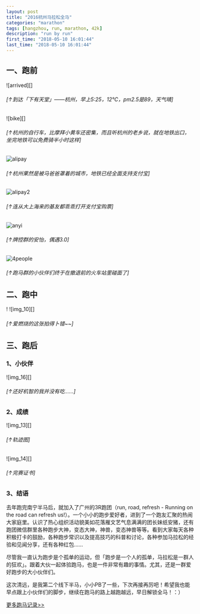 ```yaml
---
layout: post
title: "2016杭州马拉松全马"
categories: "marathon"
tags: [hangzhou, run, marathon, 42k]
description: "run by run"
first_time: "2018-05-10 16:01:44"
last_time: "2018-05-10 16:01:44"
---
```


## 一、跑前

![arrived][]

###### [↑到达「下有天堂」——杭州，早上5:25，12°C，pm2.5是89，天气晴]

![bike][]

###### [↑杭州的自行车，比摩拜小黄车还密集，而且听杭州的老乡说，就在地铁出口，坐完地铁可以免费骑半小时这样]

![alipay][]
 
###### [↑杭州果然是被马爸爸罩着的城市，地铁已经全面支持支付宝]

![alipay2][]

###### [↑连从大上海来的基友都乖乖打开支付宝购票]

![anyi][]

###### [↑牌控群的安怡，偶遇3.0]

![4people][]

###### [↑跑马群的小伙伴们终于在撤退前的火车站里碰面了]


## 二、跑中

!
![img_10][]

###### [↑爱燃烧的这张拍得卜错~~]

## 三、跑后

### 1、小伙伴


![img_16][]

###### [↑还好机智的我并没有吃……]

### 2、成绩

![img_13][]

###### [↑轨迹图]

![img_14][]

###### [↑完赛证书]

### 3、结语    

去年跑完南宁半马后，就加入了广州的3R跑团（run, road, refresh - Running on the road can refresh us!）。一个小小的跑步爱好者，进到了一个跑友汇聚的热闹大家庭里。认识了热心组织活动貌美如花落雁文艺气息满满的团长妹纸安猪，还有跑团微信群里各种跑步大神，变态大神，神兽，变态神兽等等。看到大家每天各种积极打卡的鼓励，各种跑步常识以及提高技巧的科普和讨论，各种参加马拉松的经验和见闻分享，还有各种红包……

尽管我一直认为跑步是个孤单的运动，但「跑步是一个人的孤单，马拉松是一群人的狂欢」。跟着大伙一起体验跑马，也是一件非常有趣的事情。尤其，还是一群爱好跑步的大小伙伴们。

这次清远，是我第二个线下半马，小小PB了一些，下次再接再厉吧！希望我也能早点跟上小伙伴们的脚步，继续在跑马的路上越跑越远，早日解锁全马！：）

[<u>更多跑马记录>></u>](/runningabout/marathon-records.html)


[alipay]:{{site.img_url}}/{{page.url|remove:".html"}}/alipay.jpg
[alipay2]:{{site.img_url}}/{{page.url|remove:".html"}}/alipay2.jpg
[anyi]:{{site.img_url}}/{{page.url|remove:".html"}}/anyi.jpg
[4people]:{{site.img_url}}/{{page.url|remove:".html"}}/4people.jpg



